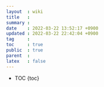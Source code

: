 ```yaml
---
layout  : wiki
title   : 
summary : 
date    : 2022-03-22 13:52:17 +0900
updated : 2022-03-22 22:42:04 +0900
tag     : 
toc     : true
public  : true
parent  : 
latex   : false
---
```

* TOC
{toc}

